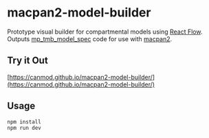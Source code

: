 # macpan2-model-builder

Prototype visual builder for compartmental models using [React Flow](https://reactflow.dev/). Outputs [mp_tmb_model_spec](https://canmod.github.io/macpan2/reference/mp_tmb_model_spec) code for use with [macpan2](https://github.com/canmod/macpan2).

## Try it Out

[https://canmod.github.io/macpan2-model-builder/](https://canmod.github.io/macpan2-model-builder/)

## Usage

```bash
npm install
npm run dev
```
